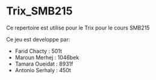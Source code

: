 # Trix_SMB215
Ce repertoire est utilise pour le Trix pour le cours SMB215

Ce jeu est developpe par:

- Farid Chacty    : 501t
- Maroun Merhej   : 1046bek
- Tamara Oueidat  : 8931f
- Antonio Serhaly : 450t
